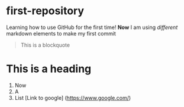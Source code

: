 # first-repository
Learning how to use GitHub for the first time!
**Now** I am using *different* markdown elements to make my first commit
>This is a blockquote
# This is a heading
1. Now 
2. A 
3. List
[Link to google] (https://www.google.com/)
